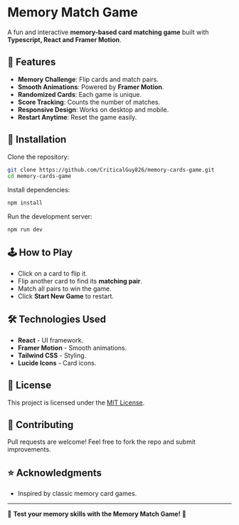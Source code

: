 # Memory Match Game

A fun and interactive **memory-based card matching game** built with **Typescript, React and Framer Motion**.

## 📌 Features

- **Memory Challenge**: Flip cards and match pairs.
- **Smooth Animations**: Powered by **Framer Motion**.
- **Randomized Cards**: Each game is unique.
- **Score Tracking**: Counts the number of matches.
- **Responsive Design**: Works on desktop and mobile.
- **Restart Anytime**: Reset the game easily.

## 🚀 Installation

Clone the repository:

```bash
git clone https://github.com/CriticalGuy826/memory-cards-game.git
cd memory-cards-game
```

Install dependencies:

```bash
npm install
```

Run the development server:

```bash
npm run dev
```

## 🕹️ How to Play

- Click on a card to flip it.
- Flip another card to find its **matching pair**.
- Match all pairs to win the game.
- Click **Start New Game** to restart.

## 🛠️ Technologies Used

- **React** - UI framework.
- **Framer Motion** - Smooth animations.
- **Tailwind CSS** - Styling.
- **Lucide Icons** - Card icons.

## 📜 License

This project is licensed under the [MIT License](LICENSE).

## 🤝 Contributing

Pull requests are welcome! Feel free to fork the repo and submit improvements.

## ⭐ Acknowledgments

- Inspired by classic memory card games.

---

🎉 **Test your memory skills with the Memory Match Game!** 🎉


